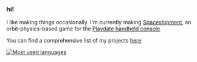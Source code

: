 ### hi!
I like making things occasionally. I'm currently making [Spaceshipment](https://renpenguin.itch.io/spaceshipment), an orbit-physics-based game for the [Playdate handheld console](https://play.date/)

You can find a comprehensive list of my projects [here](https://redpengu.in/)

[![Most used languages](https://github-readme-stats.vercel.app/api/top-langs/?username=renpenguin&layout=donut-vertical&theme=github_dark)](https://github.com/anuraghazra/github-readme-stats)
